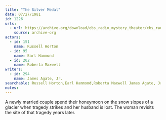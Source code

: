 ```yaml
---
title: "The Silver Medal"
date: 07/27/1981
id: 1226
urls: 
  - url: https://archive.org/download/cbs_radio_mystery_theater/cbs_radio_mystery_theater-1201-1250.zip/cbs_radio_mystery_theater-1201-1250%2Fcbsrmt_1226_the_silver_medal.mp3
    source: archive-org
actors:  
  - id: 151
    name: Russell Horton  
  - id: 95
    name: Earl Hammond  
  - id: 202
    name: Roberta Maxwell
writers:  
  - id: 294
    name: James Agate, Jr.
searchable: Russell Horton,Earl Hammond,Roberta Maxwell James Agate, Jr.
notes:  
---
```

A newly married couple spend their honeymoon on the snow slopes of a glacier when tragedy strikes and her husband is lost. The woman revisits the site of that tragedy years later.